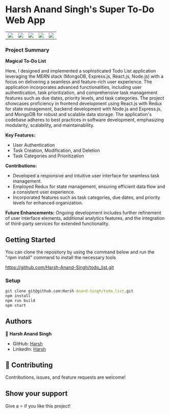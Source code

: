 # Harsh Anand Singh's Super To-Do Web App
<table align="center" style="border-collapse: collapse;">
  <tr>
    <td style="border: none;"><a href="https://www.linkedin.com/in/harsh-anand-singh-66a113210/"><img src="https://img.shields.io/badge/linkedin-%230077B5.svg?&style=for-the-badge&logo=linkedin&logoColor=white" /></a></td>
    <td style="border: none;"><a href="https://stackoverflow.com/users/23025053/harsh-anand-singh/"><img src="https://img.shields.io/badge/stackoverflow-%23FF5722.svg?&style=for-the-badge&logo=stackoverflow&logoColor=white" /></a></td>
    <td style="border: none;"><a href="https://www.instagram.com/harsh_786_anand/"><img src="https://img.shields.io/badge/instagram-%23E4405F.svg?&style=for-the-badge&logo=instagram&logoColor=white" /></a></td>
    <td style="border: none;"><a href="mailto:harsh786anand@gmail.com"><img src="https://img.shields.io/badge/Gmail-D14836?style=for-the-badge&logo=gmail&logoColor=white" /></a></td>
    <td style="border: none;"><a href="https://leetcode.com/harsh786anand/"><img src="https://img.shields.io/badge/-LeetCode-FFA116?style=for-the-badge&logo=LeetCode&logoColor=black" /></a></td>
  </tr>
</table>


### Project Summary

**Magical To-Do List**

Here, I designed and implemented a sophisticated Todo List application leveraging the MERN stack (MongoDB, Express.js, React.js, Node.js) with a focus on delivering a seamless and feature-rich user experience. The application incorporates advanced functionalities, including user authentication, task prioritization, and comprehensive task management features such as due dates, priority levels, and task categories. The project showcases proficiency in frontend development using React.js with Redux for state management, backend development with Node.js and Express.js, and MongoDB for robust and scalable data storage. The application's codebase adheres to best practices in software development, emphasizing modularity, scalability, and maintainability.

**Key Features:**
- User Authentication
- Task Creation, Modification, and Deletion
- Task Categories and Prioritization


**Contributions:**
- Developed a responsive and intuitive user interface for seamless task management.
- Employed Redux for state management, ensuring efficient data flow and a consistent user experience.
- Incorporated features such as task categories, due dates, and priority levels for enhanced organization.


**Future Enhancements:**
Ongoing development includes further refinement of user interface elements, additional analytics features, and the integration of third-party services for extended functionality.


## Getting Started

You can clone the repository by using the command below and run the "npm install" command to install the necessary tools

 https://github.com/Harsh-Anand-Singh/todo_list.git

### Setup

```cmd
git clone git@github.com:Harsh-Anand-Singh/todo_list.git
npm install
npm run build
npm start
```


## Authors

👤 **Harsh Anand Singh**

- GitHub: [Harsh](https://github.com/Harsh-Anand-Singh/)
- LinkedIn: [Harsh](https://www.linkedin.com/in/harsh-anand-singh-66a113210/)


## 🤝 Contributing

Contributions, issues, and feature requests are welcome!

## Show your support

Give a ⭐️ if you like this project!

